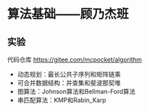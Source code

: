 # 算法基础——顾乃杰班

## 实验

代码仓库 https://gitee.com/mcpocket/algorithm

- 动态规划：最长公共子序列和矩阵链乘
- 可合并数据结构：并查集和斐波那契堆
- 图算法：Johnson算法和Bellman-Ford算法
- 串匹配算法：KMP和Rabin_Karp